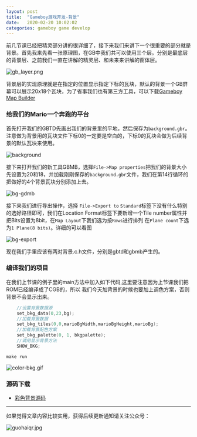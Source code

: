 ```yaml
---
layout: post
title:  "Gameboy游戏开发-背景"
date:   2020-02-20 10:02:02
categories: gameboy game develop
--- 
```

前几节课已经把精灵部分讲的很详细了，接下来我们来讲下一个很重要的部分就是背景。首先我来先看一张原理图，在GB中我们共可以使用三个层。分别是最底层的背景层、之前我们一直在讲解的精灵层、和未来来讲解的窗体层。

![gb_layer.png](//blog.guohai.org/doc-pic/2020-01/gb_layer.png)

背景层的实现原理就是在指定的位置显示指定下标的瓦块，默认的背景一个GB屏幕可以展示20x18个瓦块，为了省事我们也有第三方工具，可以下载[Gameboy Map Builder](http://www.devrs.com/gb/hmgd/gbmb.html)

### 给我们的Mario一个奔跑的平台
首先打开我们的GBTD先画出我们的背景里的平地，然后保存为`background.gbr`。注意做为背景用的瓦块文件下标0的一定要是空白的，下标0的瓦块会做为后续背景的默认瓦块来使用。

![background](//blog.guohai.org/doc-pic/2020-03/gbtd-background.png)

接下来打开我们的新工具GBMB，选择`File->Map properties`把我们的背景大小先设置为20和18，并加载刚刚保存的`background.gbr`文件，我们在第14行循环的把做好的4个背景瓦块分别添加上去。

![bg-gdmb](//blog.guohai.org/doc-pic/2020-03/bg-gdmb.png)

接下来我们进行导出操作，选择 `File->Export to` `Standard`标签下没有什么特别的选好路径即可，我们在Location Format标签下要新增一个Tile number属性并把Bits设置为8bit，在`Map Layout`下我们选为按`Rows`进行排列   在`Plane count`下选为`1 Plane(8 bits)`。详细的可以看图

![bg-export](//blog.guohai.org/doc-pic/2020-03/gdmb-export.png)

现在我们手里应该有两对背景.c.h文件，分别是gbtd和gbmb产生的。

### 编译我们的项目
在我们上节课的例子里的main方法中加入如下代码,这里要注意因为上节课我们把ROM已经编译成了CGB的，所以 我们今天加背景的时候也要加上调色方案，否则背景不会显示出来。

~~~ c
    //设置背景数据源
    set_bkg_data(0,23,bg);
    //加载背景数据
    set_bkg_tiles(0,0,marioBgWidth,marioBgHeight,marioBg);
    //加载背景配色方案
    set_bkg_palette(0, 1, bkgpalette);
    //调用显示背景方法
    SHOW_BKG;
~~~

`make run`

![color-bkg.gif](//blog.guohai.org/doc-pic/2020-03/color-bkg.gif)


### 源码下载

* [彩色背景源码](//blog.guohai.org/doc-pic/2020-03/gb5.zip)

---
如果觉得文章内容比较实用，获得后续更新通知请关注公众号：

![guohaiqr.jpg](//blog.guohai.org/doc-pic/guohaiqr.jpg)